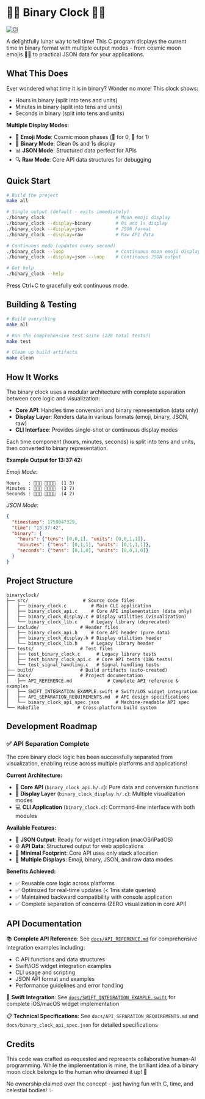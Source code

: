 # 🌚🌝 Binary Clock 🌝🌚

[![CI](https://github.com/kengggg/binaryclock/actions/workflows/ci.yml/badge.svg)](https://github.com/kengggg/binaryclock/actions/workflows/ci.yml)

A delightfully lunar way to tell time! This C program displays the current time in binary format with multiple output modes - from cosmic moon emojis 🌚🌝 to practical JSON data for your applications.

## What This Does

Ever wondered what time it is in binary? Wonder no more! This clock shows:
- Hours in binary (split into tens and units)
- Minutes in binary (split into tens and units) 
- Seconds in binary (split into tens and units)

**Multiple Display Modes:**
- 🌙 **Emoji Mode**: Cosmic moon phases (🌚 for 0, 🌝 for 1)
- 🔢 **Binary Mode**: Clean 0s and 1s display
- 📊 **JSON Mode**: Structured data perfect for APIs
- 🔍 **Raw Mode**: Core API data structures for debugging

## Quick Start

```bash
# Build the project
make all

# Single output (default - exits immediately)
./binary_clock                          # Moon emoji display
./binary_clock --display=binary         # 0s and 1s display
./binary_clock --display=json           # JSON format
./binary_clock --display=raw            # Raw API data

# Continuous mode (updates every second)
./binary_clock --loop                   # Continuous moon emoji display
./binary_clock --display=json --loop    # Continuous JSON output

# Get help
./binary_clock --help
```

Press Ctrl+C to gracefully exit continuous mode.

## Building & Testing

```bash
# Build everything
make all

# Run the comprehensive test suite (228 total tests!)
make test

# Clean up build artifacts
make clean
```

## How It Works

The binary clock uses a modular architecture with complete separation between core logic and visualization:

- **Core API**: Handles time conversion and binary representation (data only)
- **Display Layer**: Renders data in various formats (emoji, binary, JSON, raw)
- **CLI Interface**: Provides single-shot or continuous display modes

Each time component (hours, minutes, seconds) is split into tens and units, then converted to binary representation.

**Example Output for 13:37:42:**

*Emoji Mode:*
```
Hours   : 🌚🌚🌝 🌚🌚🌝🌝  (1 3)
Minutes : 🌚🌝🌝 🌚🌝🌝🌝  (3 7) 
Seconds : 🌚🌝🌚 🌚🌚🌝🌚  (4 2)
```

*JSON Mode:*
```json
{
  "timestamp": 1750047329,
  "time": "13:37:42",
  "binary": {
    "hours": {"tens": [0,0,1], "units": [0,0,1,1]},
    "minutes": {"tens": [0,1,1], "units": [0,1,1,1]},
    "seconds": {"tens": [0,1,0], "units": [0,0,1,0]}
  }
}
```

## Project Structure

```
binaryclock/
├── src/                    # Source code files
│   ├── binary_clock.c         # Main CLI application
│   ├── binary_clock_api.c     # Core API implementation (data only)
│   ├── binary_clock_display.c # Display utilities (visualization)
│   └── binary_clock_lib.c     # Legacy library (deprecated)
├── include/               # Header files
│   ├── binary_clock_api.h     # Core API header (pure data)
│   ├── binary_clock_display.h # Display utilities header
│   └── binary_clock_lib.h     # Legacy library header
├── tests/                 # Test files
│   ├── test_binary_clock.c      # Legacy library tests
│   ├── test_binary_clock_api.c  # Core API tests (186 tests)
│   └── test_signal_handling.c   # Signal handling tests
├── build/                 # Build artifacts (auto-created)
├── docs/                  # Project documentation
│   ├── API_REFERENCE.md             # Complete API reference & examples
│   ├── SWIFT_INTEGRATION_EXAMPLE.swift # Swift/iOS widget integration
│   ├── API_SEPARATION_REQUIREMENTS.md  # API design specifications
│   └── binary_clock_api_spec.json      # Machine-readable API spec
└── Makefile              # Cross-platform build system
```

## Development Roadmap

### ✅ API Separation Complete

The core binary clock logic has been successfully separated from visualization, enabling reuse across multiple platforms and applications!

**Current Architecture:**
- 🔧 **Core API** (`binary_clock_api.h/.c`): Pure data and conversion functions
- 🎨 **Display Layer** (`binary_clock_display.h/.c`): Multiple visualization modes
- 💻 **CLI Application** (`binary_clock.c`): Command-line interface with both modules

**Available Features:**
- 📱 **JSON Output**: Ready for widget integration (macOS/iPadOS)
- 🌐 **API Data**: Structured output for web applications
- 🔧 **Minimal Footprint**: Core API uses only stack allocation
- 🎨 **Multiple Displays**: Emoji, binary, JSON, and raw data modes

**Benefits Achieved:**
- ✅ Reusable core logic across platforms
- ✅ Optimized for real-time updates (< 1ms state queries)
- ✅ Maintained backward compatibility with console application
- ✅ Complete separation of concerns (ZERO visualization in core API)

## API Documentation

📚 **Complete API Reference**: See [`docs/API_REFERENCE.md`](docs/API_REFERENCE.md) for comprehensive integration examples including:
- C API functions and data structures
- Swift/iOS widget integration examples
- CLI usage and scripting
- JSON API format and examples
- Performance guidelines and error handling

🍎 **Swift Integration**: See [`docs/SWIFT_INTEGRATION_EXAMPLE.swift`](docs/SWIFT_INTEGRATION_EXAMPLE.swift) for complete iOS/macOS widget implementation

📋 **Technical Specifications**: See `docs/API_SEPARATION_REQUIREMENTS.md` and `docs/binary_clock_api_spec.json` for detailed specifications

## Credits

This code was crafted as requested and represents collaborative human-AI programming. While the implementation is mine, the brilliant idea of a binary moon clock belongs to the human who dreamed it up! 🚀

No ownership claimed over the concept - just having fun with C, time, and celestial bodies! ✨